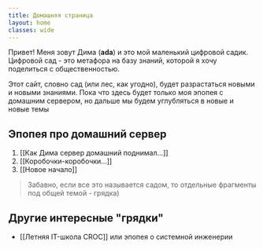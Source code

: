 ```yaml
---
title: Домашняя страница
layout: home
classes: wide
---
```

Привет! Меня зовут Дима (**ada**) и это мой маленький цифровой садик.
Цифровой сад - это метафора на базу знаний, которой я хочу поделиться с общественностью.

Этот сайт, словно сад (или лес, как угодно), будет разрастаться новыми и новыми знаниями.
Пока что здесь будет только моя эпопея с домашним сервером, но дальше мы будем углубляться в новые и новые темы

## Эпопея про домашний сервер </br>
1) [[Как Дима сервер домашний поднимал...]] </br>
2) [[Коробочки-коробочки...]] </br>
3) [[Новое начало]] </br>

> Забавно, если все это называется садом, то отдельные фрагменты под общей темой - грядка)


## Другие интересные "грядки"

- [[Летняя IT-школа CROC]] или эпопея о системной инженерии